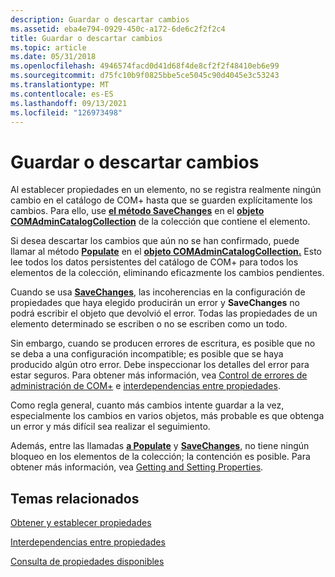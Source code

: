 ```yaml
---
description: Guardar o descartar cambios
ms.assetid: eba4e794-0929-450c-a172-6de6c2f2f2c4
title: Guardar o descartar cambios
ms.topic: article
ms.date: 05/31/2018
ms.openlocfilehash: 4946574facd0d41d68f4de8cf2f2f48410eb6e99
ms.sourcegitcommit: d75fc10b9f0825bbe5ce5045c90d4045e3c53243
ms.translationtype: MT
ms.contentlocale: es-ES
ms.lasthandoff: 09/13/2021
ms.locfileid: "126973498"
---
```

# <a name="saving-or-discarding-changes"></a>Guardar o descartar cambios

Al establecer propiedades en un elemento, no se registra realmente ningún cambio en el catálogo de COM+ hasta que se guarden explícitamente los cambios. Para ello, use [**el método SaveChanges**](/windows/desktop/api/ComAdmin/nf-comadmin-icatalogcollection-savechanges) en el [**objeto COMAdminCatalogCollection**](comadmincatalogcollection.md) de la colección que contiene el elemento.

Si desea descartar los cambios que aún no se han confirmado, puede llamar al método [**Populate**](/windows/desktop/api/ComAdmin/nf-comadmin-icatalogcollection-populate) en el [**objeto COMAdminCatalogCollection.**](comadmincatalogcollection.md) Esto lee todos los datos persistentes del catálogo de COM+ para todos los elementos de la colección, eliminando eficazmente los cambios pendientes.

Cuando se usa [**SaveChanges**](/windows/desktop/api/ComAdmin/nf-comadmin-icatalogcollection-savechanges), las incoherencias en la configuración de propiedades que haya elegido producirán un error y **SaveChanges** no podrá escribir el objeto que devolvió el error. Todas las propiedades de un elemento determinado se escriben o no se escriben como un todo.

Sin embargo, cuando se producen errores de escritura, es posible que no se deba a una configuración incompatible; es posible que se haya producido algún otro error. Debe inspeccionar los detalles del error para estar seguros. Para obtener más información, vea [Control de errores de administración de COM+](handling-com--administration-errors.md) e [interdependencias entre propiedades](interdependencies-between-properties.md).

Como regla general, cuanto más cambios intente guardar a la vez, especialmente los cambios en varios objetos, más probable es que obtenga un error y más difícil sea realizar el seguimiento.

Además, entre las llamadas [**a Populate**](/windows/desktop/api/ComAdmin/nf-comadmin-icatalogcollection-populate) y [**SaveChanges**](/windows/desktop/api/ComAdmin/nf-comadmin-icatalogcollection-savechanges), no tiene ningún bloqueo en los elementos de la colección; la contención es posible. Para obtener más información, vea [Getting and Setting Properties](getting-and-setting-properties.md).

## <a name="related-topics"></a>Temas relacionados

<dl> <dt>

[Obtener y establecer propiedades](getting-and-setting-properties.md)
</dt> <dt>

[Interdependencias entre propiedades](interdependencies-between-properties.md)
</dt> <dt>

[Consulta de propiedades disponibles](querying-for-available-properties.md)
</dt> </dl>

 

 



